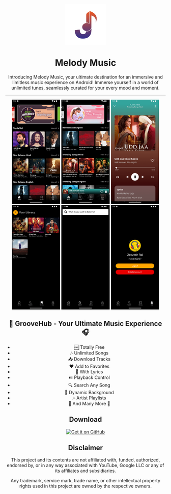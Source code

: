 <div align="center">
    <img src="./assets/img/logo.png" width="128" height="128" style="display: block; margin: 0 auto"/>
    <h1>Melody Music</h1>
    <p>Introducing Melody Music, your ultimate destination for an immersive and limitless music experience on Android! Immerse yourself in a world of unlimited tunes, seamlessly curated for your every mood and moment.</p>

---

<p align="center">
  <img src="./Screenshot/Screenshot_1705412909.png" width="30%" />
  <img src="./Screenshot/Screenshot_1705412978.png" width="30%" />
  <img src="./Screenshot/Screenshot_1705412986.png" width="30%" />

  <img src="./Screenshot/Screenshot_1705412937.png" width="30%" />
  <img src="./Screenshot/Screenshot_1705412928.png" width="30%" />
  <img src="./Screenshot/Screenshot_1705412942.png" width="30%" />
</p>

## 🎵 GrooveHub - Your Ultimate Music Experience 🎧
- 🆓 Totally Free
- 🎶 Unlimited Songs
- 📥 Download Tracks
- ❤️ Add to Favorites
- 📃 With Lyrics
- ⏯️ Playback Control
- 🔍 Search Any Song
- 🎨 Dynamic Background
- 🎶 Artist Playlists
- 🎉 And Many More 🚀

## Download
[<img src="https://github.com/machiav3lli/oandbackupx/blob/034b226cea5c1b30eb4f6a6f313e4dadcbb0ece4/badge_github.png"
    alt="Get it on GitHub"
    height="80">](https://github.com/Jeevesh0207/Melody_Music_App/releases/tag/v.1.0.0)

## Disclaimer
This project and its contents are not affiliated with, funded, authorized, endorsed by, or in any way associated with YouTube, Google LLC or any of its affiliates and subsidiaries.

Any trademark, service mark, trade name, or other intellectual property rights used in this project are owned by the respective owners.
